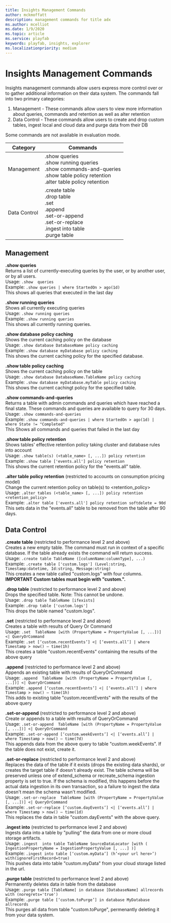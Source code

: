 ```yaml
---
title: Insights Management Commands
author: mckmoffatt
description: management commands for title adx
ms.author: mcelliot
ms.date: 1/9/2020    
ms.topic: article
ms.service: playfab
keywords: playfab, insights, explorer
ms.localizationpriority: medium
---
```


# Insights Management Commands
Insights management commands allow users express more control over or to gather additional information on their data system. The commands fall into two primary categories:
1. Management - These commands allow users to view more information about queries, commands and retention as well as alter retention
2. Data Control - These commands allow users to create and drop custom tables, ingest local and cloud data and purge data from their DB

Some commands are not available in evaluation mode.

| Category     | Commands                                                                                                                              |
|--------------|---------------------------------------------------------------------------------------------------------------------------------------|
| Management   | .show queries<br>.show running queries<br>.show commands-and-queries<br>.show table policy retention<br>.alter table policy retention |
| Data Control | .create table<br>.drop table<br>.set<br>.append<br>.set-or-append<br>.set-or-replace<br>.ingest into table<br>.purge table            |

## Management
**.show queries**<br>
Returns a list of currently-executing queries by the user, or by another user, or by all users.<br>
Usage: `.show  queries`<br>
Example: `.show queries | where StartedOn > ago(1d)`<br>
This shows all queries that executed in the last day<br>

**.show running queries**<br>
Shows all currently executing queries<br>
Usage: `.show running queries`<br>
Example: `.show running queries`<br>
This shows all currently running queries.<br>

**.show database policy caching**<br>
Shows the current caching policy on the database<br>
Usage: `.show database DatabaseName policy caching`<br>
Example: `.show database myDatabase policy caching`<br>
This shows the current caching policy for the specified database.<br>

**.show table policy caching**<br>
Shows the current caching policy on the table<br>
Usage: `.show database DatabaseName.TableName policy caching`<br>
Example: `.show database myDatabase.myTable policy caching`<br>
This shows the current cachingt policy for the specified table.<br>

**.show commands-and-queries**<br>
Returns a table with admin commands and queries which have reached a final state. These commands and queries are available to query for 30 days.<br>
Usage: `.show commands-and-queries`<br>
Example: `.show commands-and-queries | where StartedOn > ago(1d) | where State != "Completed"`<br>
This Shows all commands and queries that failed in the last day<br>

**.show table policy retention**<br>
Shows tables' effective retention policy taking cluster and database rules into account<br>
Usage: `.show table(s) (<table_name> [, ...]) policy retention`<br>
Example: `.show table ['events.all'] policy retention`<br>
This shows the current retention policy for the "events.all" table.


**.alter table policy retention** (restricted to accounts on consumption pricing model)<br>
Change the current retention policy on table(s) to <retention_policy><br>
Usage: `.alter tables (<table_name> [, ...]) policy retention <retention_policy>`<br>
Example: `.alter table ['events.all'] policy retention softdelete = 90d`<br>
This sets data in the "events.all" table to be removed from the table after 90 days.

## Data Control
**.create table** (restricted to performance level 2 and above)<br>
Creates a new empty table. The command must run in context of a specific database. If the table already exists the command will return success.<br>
Usage: `.create table TableName ([columnName:columnType], ...)`<br>
Example: `.create table ['custom.logs'] (Level:string, Timestamp:datetime, Id:string, Message:string)`<br>
This creates a new table called "custom.logs" with four columns. **IMPORTANT Custom tables must begin with "custom.".**

**.drop table** (restricted to performance level 2 and above)<br>
Drops the specified table. Note: This cannot be undone.<br>
Usage: `.drop table TableName [ifexists]`<br>
Example: `.drop table ['custom.logs']`<br>
This drops the table named "custom.logs".

**.set** (restricted to performance level 2 and above)<br>
Creates a table with results of Query Or Command<br>
Usage: `.set  TableName [with (PropertyName = PropertyValue [, ...])] <| QueryOrCommand`<br>
Example: `.set [‘custom.recentEvents’] <| [‘events.all’] | where Timestamp > now() – time(1h)`<br>
This creates a table "custom.recentEvents" containing the results of the above query

**.append** (restricted to performance level 2 and above)<br>
Appends an existing table with results of QueryOrCommand<br>
Usage: `.append  TableName [with (PropertyName = PropertyValue [, ...])] <| QueryOrCommand`<br>
Example: `.append [‘custom.recentEvents’] <| [‘events.all’] | where Timestamp > now() – time(1h)`<br>
This adds to existing table "custom.recentEvents" with the results of the above query

**.set-or-append** (restricted to performance level 2 and above)<br>
Create or appends to a table with results of QueryOrCommand<br>
Usage: `.set-or-append  TableName [with (PropertyName = PropertyValue [, ...])] <| QueryOrCommand`<br>
Example: `.set-or-append [‘custom.weekEvents’] <| [‘events.all’] | where Timestamp > now() – time(7d)`<br>
This appends data from the above query to table "custom.weekEvents". If the table does not exist, create it.

**.set-or-replace** (restricted to performance level 2 and above)<br>
Replaces the data of the table if it exists (drops the existing data shards), or creates the target table if doesn't already exist. The table schema will be preserved unless one of extend_schema or recreate_schema ingestion property is set to true. If the schema is modified, this happens before the actual data ingestion in its own transaction, so a failure to ingest the data doesn't mean the schema wasn't modified.<br>
Usage: `.set-or-replace  TableName [with (PropertyName = PropertyValue [, ...])] <| QueryOrCommand`<br>
Example: `.set-or-replace [‘custom.dayEvents’] <| [‘events.all’] | where Timestamp > now() – time(1d)`<br>
This replaces the data in table "custom.dayEvents" with the above query.

**.ingest into** (restricted to performance level 2 and above)<br>
Ingests data into a table by "pulling" the data from one or more cloud storage artifacts. <br>
Usage: `.ingest  into table TableName SourceDataLocator [with ( IngestionPropertyName = IngestionPropertyValue [, ...] )]`<br>
Example: `.ingest into table [‘custom.myData’] (h’<your url here>’) with(ignoreFirstRecord=true)`<br>
This pushes data into table "custom.myData" from your cloud storage listed in the url.

**.purge table** (restricted to performance level 2 and above)<br>
Permanently deletes data in table from the database<br>
Usage: `.purge table [TableName] in database [DatabaseName] allrecords with (noregrets='true')`<br>
Example: `.purge table [‘custom.toPurge’] in database MyDatabase allrecords`<br>
This purges all data from table "custom.toPurge", permenantly deleting it from your data system.